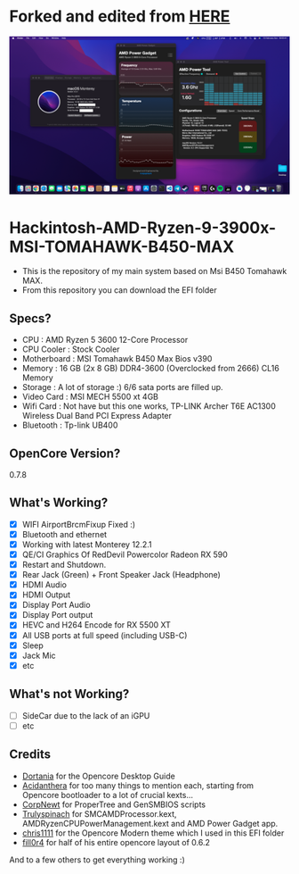 # Forked and edited from [HERE](https://github.com/QuantumShqipe/Opencore-0.7.4-Msi-B450-Tomahawk-Max-Ryzen-9-3900x)

![image info](./SCREENSHOOTS/AmdCPUManagement.png)

# Hackintosh-AMD-Ryzen-9-3900x-MSI-TOMAHAWK-B450-MAX
- This is the repository of my main system based on Msi B450 Tomahawk MAX.
- From this repository you can download the EFI folder

## Specs?
- CPU : AMD Ryzen 5 3600 12-Core Processor
- CPU Cooler : Stock Cooler
- Motherboard : MSI Tomahawk B450 Max Bios v390
- Memory : 16 GB (2x 8 GB) DDR4-3600 (Overclocked from 2666) CL16 Memory
- Storage : A lot of storage :) 6/6 sata ports are filled up.
- Video Card : MSI MECH 5500 xt 4GB
- Wifi Card : Not have but this one works, TP-LINK Archer T6E AC1300 Wireless Dual Band PCI Express Adapter
- Bluetooth : Tp-link UB400
  
## OpenCore Version?
0.7.8

## What's Working?
- [x] WIFI AirportBrcmFixup Fixed :)
- [x] Bluetooth and ethernet
- [x] Working with latest Monterey 12.2.1
- [x] QE/CI Graphics Of RedDevil Powercolor Radeon RX 590
- [x] Restart and Shutdown. 
- [x] Rear Jack (Green) + Front Speaker Jack (Headphone)
- [x] HDMI Audio
- [x] HDMI Output
- [x] Display Port Audio
- [x] Display Port output
- [x] HEVC and H264 Encode for RX 5500 XT
- [x] All USB ports at full speed (including USB-C)
- [x] Sleep 
- [x] Jack Mic
- [x] etc

## What's not Working?
- [ ] SideCar due to the lack of an iGPU
- [ ] etc

## Credits
- [Dortania](https://github.com/dortania) for the Opencore Desktop Guide
- [Acidanthera](https://github.com/acidanthera) for too many things to mention each, starting from Opencore bootloader to a lot of crucial kexts...
- [CorpNewt](https://github.com/corpnewt) for ProperTree and GenSMBIOS scripts
- [Trulyspinach](https://github.com/trulyspinach) for SMCAMDProcessor.kext, AMDRyzenCPUPowerManagement.kext and AMD Power Gadget app.
- [chris1111](https://github.com/chris1111) for the Opencore Modern theme which I used in this EFI folder 
- [fill0r4](https://github.com/fill0r4) for half of his entire opencore layout of 0.6.2

And to a few others to get everything working :)
